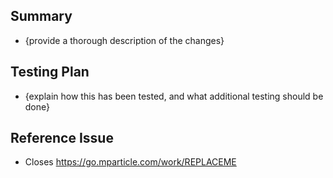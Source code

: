 ## Summary
- {provide a thorough description of the changes}

## Testing Plan
- {explain how this has been tested, and what additional testing should be done}

## Reference Issue
- Closes https://go.mparticle.com/work/REPLACEME
